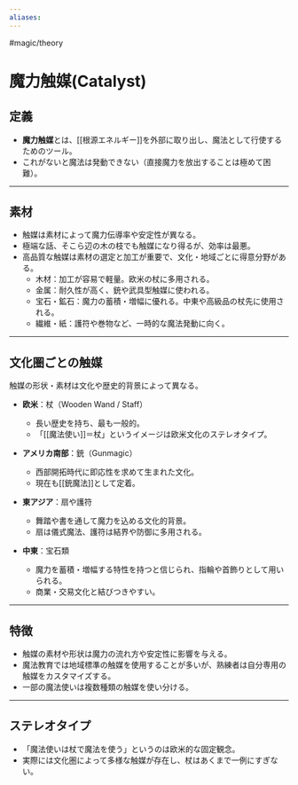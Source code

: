 ```yaml
---
aliases:
---
```

#magic/theory 
# 魔力触媒(Catalyst)

## 定義
- **魔力触媒**とは、[[根源エネルギー]]を外部に取り出し、魔法として行使するためのツール。
- これがないと魔法は発動できない（直接魔力を放出することは極めて困難）。

---

## 素材
- 触媒は素材によって魔力伝導率や安定性が異なる。
- 極端な話、そこら辺の木の枝でも触媒になり得るが、効率は最悪。
- 高品質な触媒は素材の選定と加工が重要で、文化・地域ごとに得意分野がある。
  - 木材：加工が容易で軽量。欧米の杖に多用される。
  - 金属：耐久性が高く、銃や武具型触媒に使われる。
  - 宝石・鉱石：魔力の蓄積・増幅に優れる。中東や高級品の杖先に使用される。
  - 繊維・紙：護符や巻物など、一時的な魔法発動に向く。

---

## 文化圏ごとの触媒
触媒の形状・素材は文化や歴史的背景によって異なる。

- **欧米**：杖（Wooden Wand / Staff）
  - 長い歴史を持ち、最も一般的。
  - 「[[魔法使い]]＝杖」というイメージは欧米文化のステレオタイプ。

- **アメリカ南部**：銃（Gunmagic）
  - 西部開拓時代に即応性を求めて生まれた文化。
  - 現在も[[銃魔法]]として定着。

- **東アジア**：扇や護符
  - 舞踏や書を通して魔力を込める文化的背景。
  - 扇は儀式魔法、護符は結界や防御に多用される。

- **中東**：宝石類
  - 魔力を蓄積・増幅する特性を持つと信じられ、指輪や首飾りとして用いられる。
  - 商業・交易文化と結びつきやすい。

---

## 特徴
- 触媒の素材や形状は魔力の流れ方や安定性に影響を与える。
- 魔法教育では地域標準の触媒を使用することが多いが、熟練者は自分専用の触媒をカスタマイズする。
- 一部の魔法使いは複数種類の触媒を使い分ける。

---

## ステレオタイプ
- 「魔法使いは杖で魔法を使う」というのは欧米的な固定観念。
- 実際には文化圏によって多様な触媒が存在し、杖はあくまで一例にすぎない。
